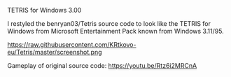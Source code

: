 TETRIS for Windows 3.00

I restyled the benryan03/Tetris source code to look like the TETRIS for Windows from Microsoft Entertainment Pack known from Windows 3.11/95.

https://raw.githubusercontent.com/KRtkovo-eu/Tetris/master/screenshot.png

Gameplay of original source code: https://youtu.be/Rtz6i2MRCnA
